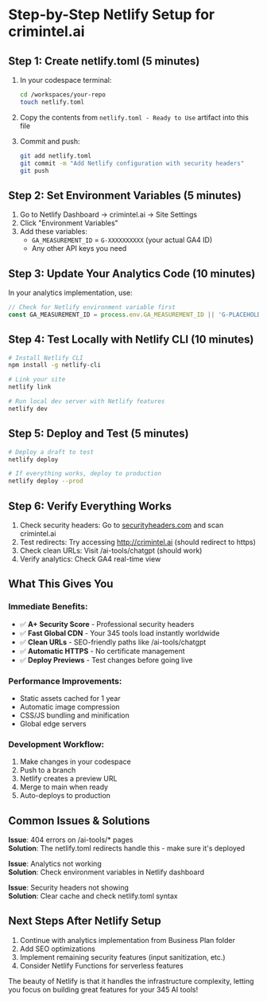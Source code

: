 # Step-by-Step Netlify Setup for crimintel.ai

## Step 1: Create netlify.toml (5 minutes)
1. In your codespace terminal:
   ```bash
   cd /workspaces/your-repo
   touch netlify.toml
   ```

2. Copy the contents from `netlify.toml - Ready to Use` artifact into this file

3. Commit and push:
   ```bash
   git add netlify.toml
   git commit -m "Add Netlify configuration with security headers"
   git push
   ```

## Step 2: Set Environment Variables (5 minutes)
1. Go to Netlify Dashboard → crimintel.ai → Site Settings
2. Click "Environment Variables"
3. Add these variables:
   - `GA_MEASUREMENT_ID` = `G-XXXXXXXXXX` (your actual GA4 ID)
   - Any other API keys you need

## Step 3: Update Your Analytics Code (10 minutes)
In your analytics implementation, use:
```javascript
// Check for Netlify environment variable first
const GA_MEASUREMENT_ID = process.env.GA_MEASUREMENT_ID || 'G-PLACEHOLDER';
```

## Step 4: Test Locally with Netlify CLI (10 minutes)
```bash
# Install Netlify CLI
npm install -g netlify-cli

# Link your site
netlify link

# Run local dev server with Netlify features
netlify dev
```

## Step 5: Deploy and Test (5 minutes)
```bash
# Deploy a draft to test
netlify deploy

# If everything works, deploy to production
netlify deploy --prod
```

## Step 6: Verify Everything Works
1. Check security headers: Go to [securityheaders.com](https://securityheaders.com) and scan crimintel.ai
2. Test redirects: Try accessing http://crimintel.ai (should redirect to https)
3. Check clean URLs: Visit /ai-tools/chatgpt (should work)
4. Verify analytics: Check GA4 real-time view

## What This Gives You

### Immediate Benefits:
- ✅ **A+ Security Score** - Professional security headers
- ✅ **Fast Global CDN** - Your 345 tools load instantly worldwide
- ✅ **Clean URLs** - SEO-friendly paths like /ai-tools/chatgpt
- ✅ **Automatic HTTPS** - No certificate management
- ✅ **Deploy Previews** - Test changes before going live

### Performance Improvements:
- Static assets cached for 1 year
- Automatic image compression
- CSS/JS bundling and minification
- Global edge servers

### Development Workflow:
1. Make changes in your codespace
2. Push to a branch
3. Netlify creates a preview URL
4. Merge to main when ready
5. Auto-deploys to production

## Common Issues & Solutions

**Issue**: 404 errors on /ai-tools/* pages  
**Solution**: The netlify.toml redirects handle this - make sure it's deployed

**Issue**: Analytics not working  
**Solution**: Check environment variables in Netlify dashboard

**Issue**: Security headers not showing  
**Solution**: Clear cache and check netlify.toml syntax

## Next Steps After Netlify Setup
1. Continue with analytics implementation from Business Plan folder
2. Add SEO optimizations
3. Implement remaining security features (input sanitization, etc.)
4. Consider Netlify Functions for serverless features

The beauty of Netlify is that it handles the infrastructure complexity, letting you focus on building great features for your 345 AI tools!